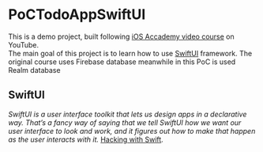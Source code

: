 # PoCTodoAppSwiftUI
This is a demo project, built following [iOS Accademy video course](https://www.youtube.com/watch?v=t_mypMqSXNw) on YouTube. <br>
The main goal of this project is to learn how to use [SwiftUI](https://developer.apple.com/xcode/swiftui/) framework.
The original course uses Firebase database meanwhile in this PoC is used Realm database

## SwiftUI
_SwiftUI is a user interface toolkit that lets us design apps in a declarative way. That’s a fancy way of saying that we tell SwiftUI how we want our user interface to look and work, and it figures out how to make that happen as the user interacts with it._ [Hacking with Swift](https://www.hackingwithswift.com/quick-start/swiftui/what-is-swiftui).

